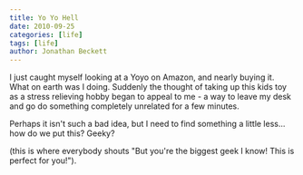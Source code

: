 ```yaml
---
title: Yo Yo Hell
date: 2010-09-25
categories: [life]
tags: [life]
author: Jonathan Beckett
---
```


I just caught myself looking at a Yoyo on Amazon, and nearly buying it. What on earth was I doing. Suddenly the thought of taking up this kids toy as a stress relieving hobby began to appeal to me - a way to leave my desk and go do something completely unrelated for a few minutes.

Perhaps it isn't such a bad idea, but I need to find something a little less... how do we put this? Geeky?

(this is where everybody shouts "But you're the biggest geek I know! This is perfect for you!").